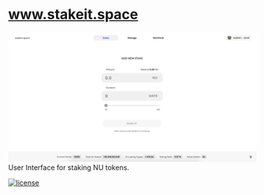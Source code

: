 # www.stakeit.space
![](./src/static/screenshot.png)
User Interface for staking NU tokens.



[![license](https://img.shields.io/pypi/l/nucypher.svg)](https://www.gnu.org/licenses/gpl-3.0.html)
